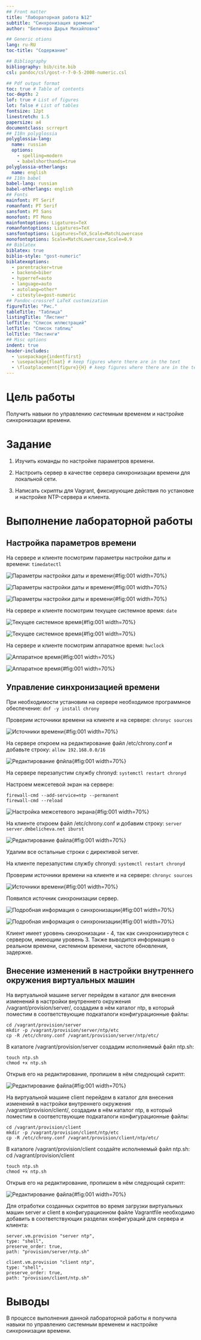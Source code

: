```yaml
---
## Front matter
title: "Лабораторная работа №12"
subtitle: "Синхронизация времени"
author: "Беличева Дарья Михайловна"

## Generic otions
lang: ru-RU
toc-title: "Содержание"

## Bibliography
bibliography: bib/cite.bib
csl: pandoc/csl/gost-r-7-0-5-2008-numeric.csl

## Pdf output format
toc: true # Table of contents
toc-depth: 2
lof: true # List of figures
lot: false # List of tables
fontsize: 12pt
linestretch: 1.5
papersize: a4
documentclass: scrreprt
## I18n polyglossia
polyglossia-lang:
  name: russian
  options:
	- spelling=modern
	- babelshorthands=true
polyglossia-otherlangs:
  name: english
## I18n babel
babel-lang: russian
babel-otherlangs: english
## Fonts
mainfont: PT Serif
romanfont: PT Serif
sansfont: PT Sans
monofont: PT Mono
mainfontoptions: Ligatures=TeX
romanfontoptions: Ligatures=TeX
sansfontoptions: Ligatures=TeX,Scale=MatchLowercase
monofontoptions: Scale=MatchLowercase,Scale=0.9
## Biblatex
biblatex: true
biblio-style: "gost-numeric"
biblatexoptions:
  - parentracker=true
  - backend=biber
  - hyperref=auto
  - language=auto
  - autolang=other*
  - citestyle=gost-numeric
## Pandoc-crossref LaTeX customization
figureTitle: "Рис."
tableTitle: "Таблица"
listingTitle: "Листинг"
lofTitle: "Список иллюстраций"
lotTitle: "Список таблиц"
lolTitle: "Листинги"
## Misc options
indent: true
header-includes:
  - \usepackage{indentfirst}
  - \usepackage{float} # keep figures where there are in the text
  - \floatplacement{figure}{H} # keep figures where there are in the text
---
```


# Цель работы

Получить навыки по управлению системным временем и настройке синхронизации времени.

# Задание

1. Изучить команды по настройке параметров времени.

2. Настроить сервер в качестве сервера синхронизации времени для локальной сети.

3. Написать скрипты для Vagrant, фиксирующие действия по установке и настройке
NTP-сервера и клиента.

# Выполнение лабораторной работы

## Настройка параметров времени

На сервере и клиенте посмотрим параметры настройки даты и времени:
`timedatectl`

![Параметры настройки даты и времени](image/1.png){#fig:001 width=70%}

![Параметры настройки даты и времени](image/2.png){#fig:001 width=70%}

![Параметры настройки даты и времени](image/3.png){#fig:001 width=70%}

На сервере и клиенте посмотрим текущее системное время:
`date`

![Текущее системное время](image/4.png){#fig:001 width=70%}

![Текущее системное время](image/5.png){#fig:001 width=70%}

На сервере и клиенте посмотрим аппаратное время:
`hwclock`

![Аппаратное время](image/6.png){#fig:001 width=70%}

![Аппаратное время](image/7.png){#fig:001 width=70%}

## Управление синхронизацией времени

При необходимости установим на сервере необходимое программное обеспечение:
`dnf -y install chrony`

Проверим источники времени на клиенте и на сервере:
`chronyc sources`

![Источники времени](image/8.png){#fig:001 width=70%}

На сервере откроем на редактирование файл /etc/chrony.conf и добавьте строку:
`allow 192.168.0.0/16`

![Редактирование фпйла](image/9.png){#fig:001 width=70%}

На сервере перезапустим службу chronyd:
`systemctl restart chronyd`

Настроем межсетевой экран на сервере:

```
firewall-cmd --add-service=ntp --permanent
firewall-cmd --reload
```

![Настройка межсетевого экрана](image/10.png){#fig:001 width=70%}

На клиенте откроем файл /etc/chrony.conf и добавим строку: `server server.dmbelicheva.net iburst`

![Редактирование файла](image/11.png){#fig:001 width=70%}

Удалим все остальные строки с директивой server.

На клиенте перезапустим службу chronyd:
`systemctl restart chronyd`

Проверим источники времени на клиенте и на сервере:
`chronyc sources`

![Источники времени](image/12.png){#fig:001 width=70%}

Появился источник синхронизации сервер.

![Подробная информация о синхронизации](image/13.png){#fig:001 width=70%}

![Подробная информация о синхронизации](image/14.png){#fig:001 width=70%}

Клиент имеет уровень синхронизации - 4, так как синхронизирутеся с сервером, имеющим уровень 3. Также выводится информация о реальном времени, системном времени, частоте обновления, задержке.

## Внесение изменений в настройки внутреннего окружения виртуальных машин

На виртуальной машине server перейдем в каталог для внесения изменений в настройки внутреннего окружения /vagrant/provision/server/, создадим в нём
каталог ntp, в который поместим в соответствующие подкаталоги конфигурационные файлы:

```
cd /vagrant/provision/server
mkdir -p /vagrant/provision/server/ntp/etc
cp -R /etc/chrony.conf /vagrant/provision/server/ntp/etc/
```

В каталоге /vagrant/provision/server создадим исполняемый файл ntp.sh:

```
touch ntp.sh
chmod +x ntp.sh
```

Открыв его на редактирование, пропишем в нём следующий скрипт:

![Редактирование файла](image/15.png){#fig:001 width=70%}

На виртуальной машине client перейдем в каталог для внесения изменений в настройки внутреннего окружения /vagrant/provision/client/, создадим в нём
каталог ntp, в который поместим в соответствующие подкаталоги конфигурационные файлы:

```
cd /vagrant/provision/client
mkdir -p /vagrant/provision/client/ntp/etc
cp -R /etc/chrony.conf /vagrant/provision/client/ntp/etc/
```

В каталоге /vagrant/provision/client создайте исполняемый файл ntp.sh:
cd /vagrant/provision/client

```
touch ntp.sh
chmod +x ntp.sh
```

Открыв его на редактирование, пропишем в нём следующий скрипт:

![Редактирование файла](image/16.png){#fig:001 width=70%}

Для отработки созданных скриптов во время загрузки виртуальных машин server
и client в конфигурационном файле Vagrantfile необходимо добавить в соответствующих разделах конфигураций для сервера и клиента:

```
server.vm.provision "server ntp",
type: "shell",
preserve_order: true,
path: "provision/server/ntp.sh"
```

```
client.vm.provision "client ntp",
type: "shell",
preserve_order: true,
path: "provision/client/ntp.sh"
```


# Выводы

В процессе выполнения данной лабораторной работы я получила навыки по управлению системным временем и настройке синхронизации времени.